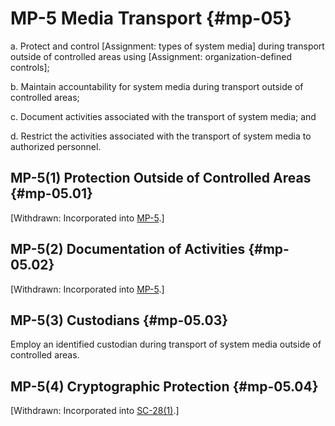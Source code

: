 # MP-5 Media Transport {#mp-05}

a. Protect and control [Assignment: types of system media] during transport outside of controlled areas using [Assignment: organization-defined controls];

b. Maintain accountability for system media during transport outside of controlled areas;

c. Document activities associated with the transport of system media; and

d. Restrict the activities associated with the transport of system media to authorized personnel.

## MP-5(1) Protection Outside of Controlled Areas {#mp-05.01}

[Withdrawn: Incorporated into [MP-5](../mp/mp-05#mp-05).]

## MP-5(2) Documentation of Activities {#mp-05.02}

[Withdrawn: Incorporated into [MP-5](../mp/mp-05#mp-05).]

## MP-5(3) Custodians {#mp-05.03}

Employ an identified custodian during transport of system media outside of controlled areas.

## MP-5(4) Cryptographic Protection {#mp-05.04}

[Withdrawn: Incorporated into [SC-28(1)](../sc/sc-28#sc-28.01).]

